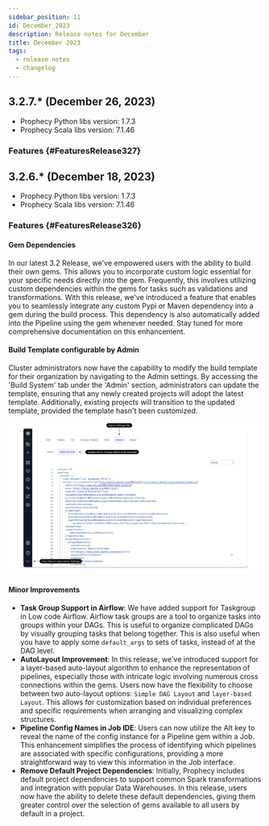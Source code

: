 ```yaml
---
sidebar_position: 11
id: December_2023
description: Release notes for December
title: December 2023
tags:
  - release notes
  - changelog
---
```


## 3.2.7.\* (December 26, 2023)

- Prophecy Python libs version: 1.7.3
- Prophecy Scala libs version: 7.1.46

### Features {#FeaturesRelease327}

####

## 3.2.6.\* (December 18, 2023)

- Prophecy Python libs version: 1.7.3
- Prophecy Scala libs version: 7.1.46

### Features {#FeaturesRelease326}

#### Gem Dependencies

In our latest 3.2 Release, we've empowered users with the ability to build their own gems. This allows you to incorporate custom logic essential for your specific needs directly into the gem.
Frequently, this involves utilizing custom dependencies within the gems for tasks such as validations and transformations.
With this release, we've introduced a feature that enables you to seamlessly integrate any custom Pypi or Maven dependency into a gem during the build process.
This dependency is also automatically added into the Pipeline using the gem whenever needed. Stay tuned for more comprehensive documentation on this enhancement.

#### Build Template configurable by Admin

Cluster administrators now have the capability to modify the build template for their organization by navigating to the Admin settings. By accessing the 'Build System' tab under the 'Admin' section, administrators can update the template, ensuring that any newly created projects will adopt the latest template. Additionally, existing projects will transition to the updated template, provided the template hasn't been customized.

![build_templates](img/3.2.6_build_template.png)

#### Minor Improvements

- **Task Group Support in Airflow**: We have added support for Taskgroup in Low code Airflow. Airflow task groups are a tool to organize tasks into groups within your DAGs. This is useful to organize complicated DAGs by visually grouping tasks that belong together. This is also useful when you have to apply some `default_args` to sets of tasks, instead of at the DAG level.
- **AutoLayout Improvement**: In this release, we've introduced support for a layer-based auto-layout algorithm to enhance the representation of pipelines, especially those with intricate logic involving numerous cross connections within the gems. Users now have the flexibility to choose between two auto-layout options: `Simple DAG Layout` and `layer-based Layout`. This allows for customization based on individual preferences and specific requirements when arranging and visualizing complex structures.
- **Pipeline Config Names in Job IDE**: Users can now utilize the Alt key to reveal the name of the config instance for a Pipeline gem within a Job. This enhancement simplifies the process of identifying which pipelines are associated with specific configurations, providing a more straightforward way to view this information in the Job interface.
- **Remove Default Project Dependencies**: Initially, Prophecy includes default project dependencies to support common Spark transformations and integration with popular Data Warehouses. In this release, users now have the ability to delete these default dependencies, giving them greater control over the selection of gems available to all users by default in a project.
